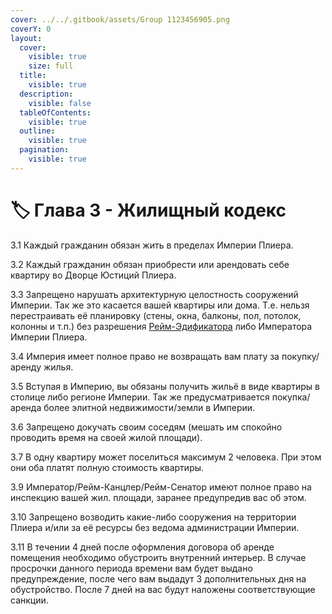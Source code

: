 ```yaml
---
cover: ../../.gitbook/assets/Group 1123456905.png
coverY: 0
layout:
  cover:
    visible: true
    size: full
  title:
    visible: true
  description:
    visible: false
  tableOfContents:
    visible: true
  outline:
    visible: true
  pagination:
    visible: true
---
```


# 🏷️ Глава 3 - Жилищный кодекс

3.1  Каждый гражданин обязан жить в пределах Империи Плиера.

3.2  Каждый гражданин обязан приобрести или арендовать себе квартиру во Дворце Юстиций Плиера.

3.3  Запрещено нарушать архитектурную целостность сооружений Империи. Так же это касается вашей квартиры или дома. Т.е. нельзя перестраивать её планировку (стены, окна, балконы, пол, потолок, колонны и т.п.) без разрешения [Рейм-Эдификатора](../../wiki/hierarchy.md) либо Императора Империи Плиера.

3.4  Империя имеет полное право не возвращать вам плату за покупку/аренду жилья.

3.5  Вступая в Империю, вы обязаны получить жильё в виде квартиры в столице либо регионе Империи. Так же предусматривается покупка/аренда более элитной недвижимости/земли в Империи.

3.6  Запрещено докучать своим соседям (мешать им спокойно проводить время на своей жилой площади).

3.7  В одну квартиру может поселиться максимум 2 человека. При этом они оба платят полную стоимость квартиры.

3.9  Император/Рейм-Канцлер/Рейм-Сенатор имеют полное право на инспекцию вашей жил. площади, заранее предупредив вас об этом.

3.10  Запрещено возводить какие-либо сооружения на территории Плиера и/или за её ресурсы без ведома администрации Империи.

3.11  В течении 4 дней после оформления договора об аренде помещения необходимо обустроить внутренний интерьер. В случае просрочки данного периода времени вам будет выдано предупреждение, после чего вам выдадут 3 дополнительных дня на обустройство. После 7 дней на вас будут наложены соответствующие санкции.
